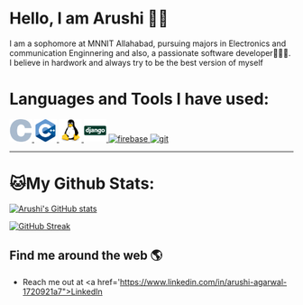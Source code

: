 
# Hello, I am Arushi 👋😄
I am a sophomore at MNNIT Allahabad, pursuing majors in Electronics and communication Enginnering and also, a passionate software developer👩🏾‍💻.
I believe in hardwork and always try to be the best version of myself

# Languages and Tools I have used:
<p align="left">
  
  <a href="https://www.cprogramming.com/" target="_blank"> <img src="https://raw.githubusercontent.com/devicons/devicon/master/icons/c/c-original.svg" alt="c" width="40" height="40"/> </a> <a href="https://www.w3schools.com/cpp/" target="_blank"> <img src="https://raw.githubusercontent.com/devicons/devicon/master/icons/cplusplus/cplusplus-original.svg" alt="cplusplus" width="40" height="40"/> </a> 
   <a href="https://www.linux.org/" target="_blank"> <img src="https://raw.githubusercontent.com/devicons/devicon/master/icons/linux/linux-original.svg" alt="linux" width="40" height="40"/> </a> 
  <a href="https://www.djangoproject.com/" target="_blank"> <img src="https://raw.githubusercontent.com/devicons/devicon/master/icons/django/django-original.svg" alt="django" width="40" height="40"/> </a>
  <a href="https://firebase.google.com/" target="_blank"> <img src="https://www.vectorlogo.zone/logos/firebase/firebase-icon.svg" alt="firebase" width="40" height="40"/> </a> 
   <a href="https://git-scm.com/" target="_blank"> <img src="https://www.vectorlogo.zone/logos/git-scm/git-scm-icon.svg" alt="git" width="40" height="40"/> </a>
 
  </p>

<hr>

#  🐱My Github Stats:

  [![Arushi's GitHub stats](https://github-readme-stats.vercel.app/api?username=arushi0106&show_icons=true&theme=dark&count_private=true&hide=issues,stars&show_icons=true)](https://github.com/arushi0106/github-readme-stats)
  
   [![GitHub Streak](https://github-readme-streak-stats.herokuapp.com/?user=arushi0106&theme=dark)](https://github.com/arushi0106/github-readme-streak-stats)
<br>



## Find me around the web 🌎
- Reach me out at <a href='https://www.linkedin.com/in/arushi-agarwal-1720921a7">LinkedIn</a>
